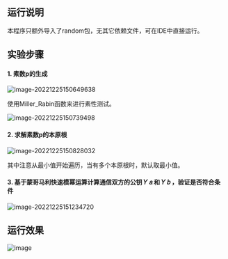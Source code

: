 ## 运行说明

本程序只额外导入了random包，无其它依赖文件，可在IDE中直接运行。

## 实验步骤

#### 1. 素数p的生成

![image-20221225150649638](/home/hhm/.config/Typora/typora-user-images/image-20221225150649638.png)

使用Miller_Rabin函数来进行素性测试。

![image-20221225150739498](/home/hhm/.config/Typora/typora-user-images/image-20221225150739498.png)

#### 2. 求解素数p的本原根

![image-20221225150828032](/home/hhm/.config/Typora/typora-user-images/image-20221225150828032.png)

其中注意从最小值开始遍历，当有多个本原根时，默认取最小值。

#### 3. 基于蒙哥马利快速模幂运算计算通信双方的公钥 𝑌 𝑎 和 𝑌 𝑏 ，验证是否符合条件

![image-20221225151234720](/home/hhm/.config/Typora/typora-user-images/image-20221225151234720.png)

## 运行效果

![image](https://user-images.githubusercontent.com/88172940/209459584-87b5d22e-8c02-4204-9b95-9932a0b4a035.png)